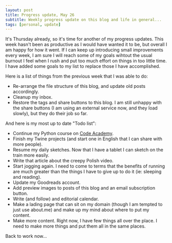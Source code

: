 ```yaml
---
layout: post
title: Progress update, May 26
subtitle: Weekly progress update on this blog and life in general...
tags: [personal, update]
---
```


It's Thursday already, so it's time for another of my progress updates.
This week hasn't been as productive as I would have wanted it to be, but overall I am happy for how it went. 
If I can keep up introducing small improvements every week, I am sure I will reach some of my goals wihtout the usual burnout I feel when I rush and put too much effort on things in too little time.
I have added some goals to my list to replace those I have accomplished.

Here is a list of things from the previous week that I was able to do:

* Re-arrange the file structure of this blog, and update old posts accordingly.
* Cleanup my inbox.
* Restore the tags and share buttons to this blog. I am still unhappy with the share buttons (I am using an external service now, and they load slowly), but they do their job so far.

And here is my most up to date "Todo list":

* Continue my Python course on [Code Academy](https://www.codecademy.com/Melyanna).
* Finish my Twine projects (and start one in English that I can share with more people).
* Resume my daily sketches. Now that I have a tablet I can sketch on the train more easily.
* Write that article about the creepy Polish video.
* Start jogging again. I need to come to terms that the benefits of running are much greater than the things I have to give up to do it (ie: sleeping and reading).
* Update my Goodreads account.
* Add preview images to posts of this blog and an email subscription button.
* Write (and follow) and editorial calendar.
* Make a lading page that can sit on my domain (though I am tempted to just use about.me) and make up my mind about where to put my content.
* Make more content. Right now, I have few things all over the place. I need to make more things and put them all in the same places.

Back to work now...